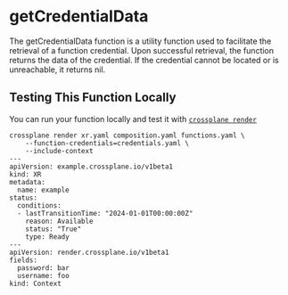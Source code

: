 # getCredentialData
The getCredentialData function is a utility function used to facilitate the retrieval of a function credential. Upon successful retrieval, the function returns the data of the credential. If the credential cannot be located or is unreachable, it returns nil.

## Testing This Function Locally

You can run your function locally and test it with [`crossplane render`](https://docs.crossplane.io/latest/cli/command-reference/#render/)

```shell {copy-lines="1-3"}
crossplane render xr.yaml composition.yaml functions.yaml \
    --function-credentials=credentials.yaml \
    --include-context
---
apiVersion: example.crossplane.io/v1beta1
kind: XR
metadata:
  name: example
status:
  conditions:
  - lastTransitionTime: "2024-01-01T00:00:00Z"
    reason: Available
    status: "True"
    type: Ready
---
apiVersion: render.crossplane.io/v1beta1
fields:
  password: bar
  username: foo
kind: Context
```
